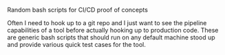 Random bash scripts for CI/CD proof of concepts

Often I need to hook up to a git repo and I just want to see the pipeline capabilities of a tool before actually hooking up to production code.
These are generic bash scripts that should run on any default machine stood up and provide various quick test cases for the tool.
